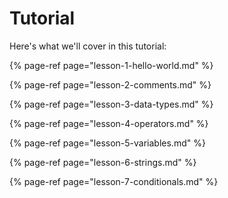 # Tutorial

Here's what we'll cover in this tutorial:

{% page-ref page="lesson-1-hello-world.md" %}

{% page-ref page="lesson-2-comments.md" %}

{% page-ref page="lesson-3-data-types.md" %}

{% page-ref page="lesson-4-operators.md" %}

{% page-ref page="lesson-5-variables.md" %}

{% page-ref page="lesson-6-strings.md" %}

{% page-ref page="lesson-7-conditionals.md" %}



